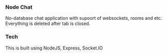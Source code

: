 ### Node Chat
No-database chat application with supoort of websockets, rooms and etc. Everything is deleted after tab is closed.
### Tech
This is built using NodeJS, Express, Socket.IO